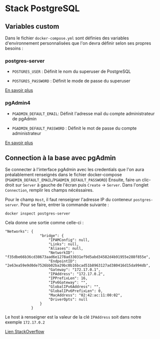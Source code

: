# Stack PostgreSQL

## Variables custom

Dans le fichier `docker-compose.yml` sont définies des variables d'environnement personnalisées
que l'on devra définir selon ses propres besoins :

### postgres-server

- `POSTGRES_USER` : Définit le nom du superuser de PostgreSQL

- `POSTGRES_PASSWORD` : Définit le mode de passe du superuser

[En savoir plus](https://hub.docker.com/_/postgres)

### pgAdmin4

- `PGADMIN_DEFAULT_EMAIL`: Définit l'adresse mail du compte administrateur de pgAdmin

- `PGADMIN_DEFAULT_PASSWORD` : Définit le mot de passe du compte administrateur

[En savoir plus](https://www.pgadmin.org/docs/pgadmin4/latest/container_deployment.html)

## Connection à la base avec pgAdmin

Se connecter à l'interface pgAdmin avec les credentials que l'on aura préalablement renseignés dans le fichier docker-compose (`PGADMIN_DEFAULT_EMAIL`/`PGADMIN_DEFAULT_PASSWORD`)
Ensuite, faire un clic-droit sur `Server` à gauche de l'écran puis `Create` -> `Server`. Dans l'onglet `Connection`, remplir les champs nécéssaires.

Pour le champ `Host`, il faut renseigner l'adresse IP du conteneur `postgres-server`. Pour se faire, entrer la commande suivante : 

```shell script
docker inspect postgres-server
```

Cela donne une sortie comme celle-ci : 
```
"Networks": {
                "bridge": {
                    "IPAMConfig": null,
                    "Links": null,
                    "Aliases": null,
                    "NetworkID": "f35dbe66b36cd38673aad6e1278ad33031ef9d5abd34582d4b91955e288f855e",
                    "EndpointID": "2e63ea59e9d0de7526bb02ba29bc0b16bcad51b8963127ad380416d15da994db",
                    "Gateway": "172.17.0.1",
                    "IPAddress": "172.17.0.2",
                    "IPPrefixLen": 16,
                    "IPv6Gateway": "",
                    "GlobalIPv6Address": "",
                    "GlobalIPv6PrefixLen": 0,
                    "MacAddress": "02:42:ac:11:00:02",
                    "DriverOpts": null
                }
            }
```

Le host à renseigner est la valeur de la clé `IPAddress` soit dans notre exemple `172.17.0.2`

[Lien StackOverflow](https://stackoverflow.com/questions/53610385/docker-postgres-and-pgadmin-4-connection-refused)
